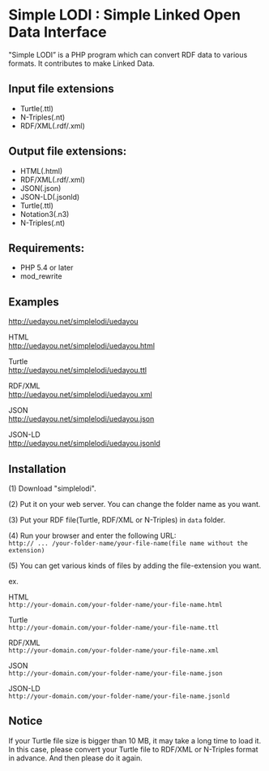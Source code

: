 # Simple LODI : Simple Linked Open Data Interface

"Simple LODI” is a PHP program which can convert RDF data to various formats. It contributes to make Linked Data.

## Input file extensions

- Turtle(.ttl)
- N-Triples(.nt)
- RDF/XML(.rdf/.xml)

## Output file extensions:

- HTML(.html)
- RDF/XML(.rdf/.xml)
- JSON(.json)
- JSON-LD(.jsonld)
- Turtle(.ttl)
- Notation3(.n3)
- N-Triples(.nt)

## Requirements:

- PHP 5.4 or later
- mod_rewrite

## Examples

<http://uedayou.net/simplelodi/uedayou>

HTML  
<http://uedayou.net/simplelodi/uedayou.html>

Turtle  
<http://uedayou.net/simplelodi/uedayou.ttl>

RDF/XML  
<http://uedayou.net/simplelodi/uedayou.xml>

JSON  
<http://uedayou.net/simplelodi/uedayou.json>

JSON-LD  
<http://uedayou.net/simplelodi/uedayou.jsonld>

## Installation

(1) Download "simplelodi".

(2) Put it on your web server.
    You can change the folder name as you want.

(3) Put your RDF file(Turtle, RDF/XML or N-Triples) in `data` folder.

(4) Run your browser and enter the following URL:  
`http:// ... /your-folder-name/your-file-name(file name without the extension)`

(5) You can get various kinds of files by adding the file-extension you want.

ex.

HTML  
`http://your-domain.com/your-folder-name/your-file-name.html`

Turtle  
`http://your-domain.com/your-folder-name/your-file-name.ttl`

RDF/XML  
`http://your-domain.com/your-folder-name/your-file-name.xml`

JSON  
`http://your-domain.com/your-folder-name/your-file-name.json`

JSON-LD  
`http://your-domain.com/your-folder-name/your-file-name.jsonld`


## Notice

If your Turtle file size is bigger than 10 MB, it may take a long time to load it. In this case, please convert your Turtle file to RDF/XML or N-Triples format in advance. And then please do it again.
